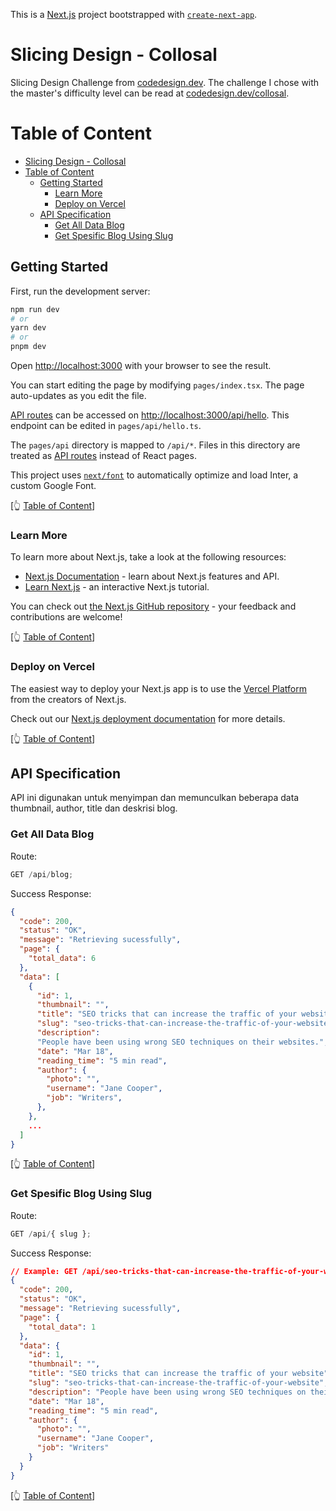 This is a [Next.js](https://nextjs.org/) project bootstrapped with [`create-next-app`](https://github.com/vercel/next.js/tree/canary/packages/create-next-app).

# Slicing Design - Collosal

Slicing Design Challenge from [codedesign.dev](https://codedesign.dev/). The challenge I chose with the master's difficulty level can be read at [codedesign.dev/collosal](https://codedesign.dev/challenge/collosal).

# Table of Content
- [Slicing Design - Collosal](#slicing-design---collosal)
- [Table of Content](#table-of-content)
  - [Getting Started](#getting-started)
    - [Learn More](#learn-more)
    - [Deploy on Vercel](#deploy-on-vercel)
  - [API Specification](#api-specification)
    - [Get All Data Blog](#get-all-data-blog)
    - [Get Spesific Blog Using Slug](#get-spesific-blog-using-slug)

## Getting Started

First, run the development server:

```bash
npm run dev
# or
yarn dev
# or
pnpm dev
```

Open [http://localhost:3000](http://localhost:3000) with your browser to see the result.

You can start editing the page by modifying `pages/index.tsx`. The page auto-updates as you edit the file.

[API routes](https://nextjs.org/docs/api-routes/introduction) can be accessed on [http://localhost:3000/api/hello](http://localhost:3000/api/hello). This endpoint can be edited in `pages/api/hello.ts`.

The `pages/api` directory is mapped to `/api/*`. Files in this directory are treated as [API routes](https://nextjs.org/docs/api-routes/introduction) instead of React pages.

This project uses [`next/font`](https://nextjs.org/docs/basic-features/font-optimization) to automatically optimize and load Inter, a custom Google Font.

[👆 [Table of Content](#table-of-content)]

### Learn More

To learn more about Next.js, take a look at the following resources:

- [Next.js Documentation](https://nextjs.org/docs) - learn about Next.js features and API.
- [Learn Next.js](https://nextjs.org/learn) - an interactive Next.js tutorial.

You can check out [the Next.js GitHub repository](https://github.com/vercel/next.js/) - your feedback and contributions are welcome!

[👆 [Table of Content](#table-of-content)]

### Deploy on Vercel

The easiest way to deploy your Next.js app is to use the [Vercel Platform](https://vercel.com/new?utm_medium=default-template&filter=next.js&utm_source=create-next-app&utm_campaign=create-next-app-readme) from the creators of Next.js.

Check out our [Next.js deployment documentation](https://nextjs.org/docs/deployment) for more details.

[👆 [Table of Content](#table-of-content)]

## API Specification

API ini digunakan untuk menyimpan dan memunculkan beberapa data thumbnail, author, title dan deskrisi blog.

### Get All Data Blog

Route:

```js
GET /api/blog;
```

Success Response:

```json
{
  "code": 200,
  "status": "OK",
  "message": "Retrieving sucessfully",
  "page": {
    "total_data": 6
  },
  "data": [
    {
      "id": 1,
      "thumbnail": "",
      "title": "SEO tricks that can increase the traffic of your website",
      "slug": "seo-tricks-that-can-increase-the-traffic-of-your-website",
      "description":
      "People have been using wrong SEO techniques on their websites.",
      "date": "Mar 18",
      "reading_time": "5 min read",
      "author": {
        "photo": "",
        "username": "Jane Cooper",
        "job": "Writers",
      },
    },
    ...
  ]
}
```

[👆 [Table of Content](#table-of-content)]

### Get Spesific Blog Using Slug

Route:

```js
GET /api/{ slug };
```

Success Response:

```json
// Example: GET /api/seo-tricks-that-can-increase-the-traffic-of-your-website
{
  "code": 200,
  "status": "OK",
  "message": "Retrieving sucessfully",
  "page": {
    "total_data": 1
  },
  "data": {
    "id": 1,
    "thumbnail": "",
    "title": "SEO tricks that can increase the traffic of your website",
    "slug": "seo-tricks-that-can-increase-the-traffic-of-your-website",
    "description": "People have been using wrong SEO techniques on their websites.",
    "date": "Mar 18",
    "reading_time": "5 min read",
    "author": {
      "photo": "",
      "username": "Jane Cooper",
      "job": "Writers"
    }
  }
}
```

[👆 [Table of Content](#table-of-content)]

